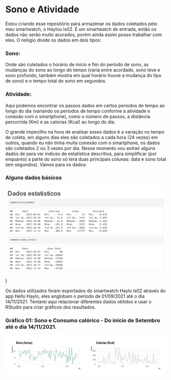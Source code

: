 # Sono e Atividade

Estou criando esse repositório para armazenar os dados coletados pelo meu smartwatch, o Haylou ls02. É um smartwatch de entrada, então os dados não serão muito acurados, porém ainda assim posso trabalhar com eles.
O relógio divide os dados em dois tipos:
### Sono:
Onde são coletados o horário de início e fim do período de sono, as mudanças do sono ao longo do tempo (varia entre acordado, sono leve e sono profundo, também mostra em qual horário houve a mudança do tipo de sono) e o tempo total do sono em segundos.
### Atividade: 
Aqui podemos encontrar os passos dados em certos períodos de tempo ao longo do dia (variando os períodos de tempo conforme a atividade e conexão com o smartphone), como o número de passos, a distância percorrida (Km) e as calorias (Kcal) ao longo do dia.

O grande impecilho na hora de analisar esses dados é a variação no tempo de coleta, em alguns dias eles são coletados a cada hora (24 vezes) em outros, quando eu não tinha muita conexão com o smartphone, os dados são coletados 2 ou 3 vezes por dia. 
Nesse momento vou extrair alguns dados de para ver índices de estatística descritiva, para simplificar (por enquanto) a parte do sono só terá duas principais colunas: data e sono total (em segundos). Vamos para os dados:

### Alguns dados básicos

![alt text](https://github.com/gabrielvpina/Haylo_ls02_exported_data/blob/main/Captura%20de%20tela%20de%202022-01-04%2000-02-15.png))






Os dados utilizados foram exportados do smartwatch Haylo ls02 através do app Hello Haylo, eles englobam o período de 01/09/2021 até o dia 14/11/2021. 
Tentarei aqui relacionar diferentes dados obtidos e usar o RStudio para criar gráficos dos resultados.

### Gráfico 01: Sono e Consumo calórico - Do início de Setembro até o dia 14/11/2021.

![alt text](https://github.com/gabrielvpina/Haylo_ls02_exported_data/blob/main/S%26A_plot01.jpeg)

